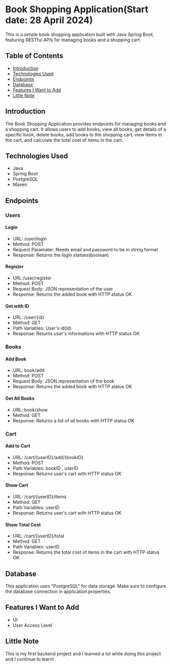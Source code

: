 # Book Shopping Application(Start date: 28 April 2024)

This is a simple book shopping application built with Java Spring Boot, featuring RESTful APIs for managing books and a shopping cart.

## Table of Contents
- [Introduction](#introduction)
- [Technologies Used](#technologies-used)
- [Endpoints](#endpoints)
- [Database](#database)
- [Features I Want to Add](#feautures-i-want-to-add)
- [Little Note](#little-note)

## Introduction

The Book Shopping Application provides endpoints for managing books and a shopping cart. It allows users to add books, view all books, get details of a specific book, delete books, add books to the shopping cart, view items in the cart, and calculate the total cost of items in the cart.

## Technologies Used

- Java
- Spring Boot
- PostgreSQL
- Maven

## Endpoints

### Users
#### Login
  - URL: /user/login
  - Method: POST
  - Request Paramater: Needs email and password to be in string format
  - Response: Returns the login statues(boolean)

#### Register
  - URL:/user/register
  - Method: POST
  - Request Body: JSON representation of the user
  - Response: Returns the added book with HTTP status OK

#### Get with ID
  - URL: /user/{id}
  - Method: GET
  - Path Variables: User's id(id)
  - Response: Returns user's informations with HTTP status OK
    
### Books
#### Add Book
  - URL: book/add
  - Method: POST
  - Request Body: JSON representation of the book
  - Response: Returns the added book with HTTP status OK

#### Get All Books
  - URL: book/show
  - Method: GET
  - Response: Returns a list of all books with HTTP status OK

### Cart
#### Add to Cart
  - URL: /cart/{userID}/add/{bookID}
  - Method: POST
  - Path Variables: bookID , userID
  - Response: Returns user's cart with HTTP status OK

#### Show Cart
  - URL: /cart/{userID}/items
  - Method: GET
  - Path Variables: userID
  - Response: Returns user's cart with HTTP status OK

#### Show Total Cost
  - URL: /cart/{userID}/total
  - Method: GET
  - Path Variables:  userID
  - Response: Returns the total cost of items in the cart with HTTP status OK

## Database
This application uses "PostgreSQL" for data storage. Make sure to configure the database connection in application.properties.

## Features I Want to Add
  - UI
  - User Access Level

## Little Note
This is my first backend project and I learned a lot while doing this project and I continue to learn!

